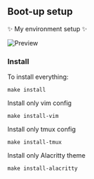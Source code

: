 ## Boot-up setup

✨ My environment setup ✨

![Preview](https://i.imgur.com/WC26rrD.png)

### Install

To install everything:

```
make install
```

Install only vim config

```
make install-vim
```

Install only tmux config

```
make install-tmux
```

Install only Alacritty theme

```
make install-alacritty
```
